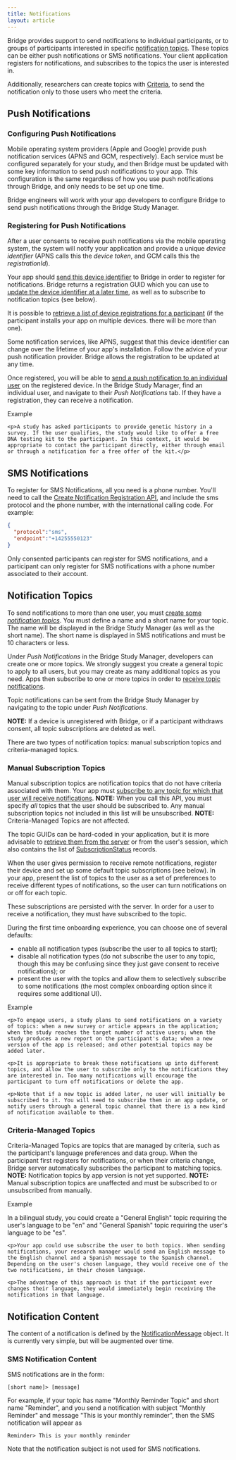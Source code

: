 ```yaml
---
title: Notifications
layout: article
---
```


<div id="toc"></div>

Bridge provides support to send notifications to individual participants, or to groups of participants interested in specific [notification topics](/#NotificationTopic). These topics can be either push notifications or SMS notifications. Your client application registers for notifications, and subscribes to the topics the user is interested in.

Additionally, researchers can create topics with [Criteria](/#Criteria), to send the notification only to those users who meet the criteria.

## Push Notifications

### Configuring Push Notifications

Mobile operating system providers (Apple and Google) provide push notification services (APNS and GCM, respectively). Each service must be configured separately for your study, and then Bridge must be updated with some key information to send push notifications to your app. This configuration is the same regardless of how you use push notifications through Bridge, and only needs to be set up one time.

Bridge engineers will work with your app developers to configure Bridge to send push notifications through the Bridge Study Manager. 

### Registering for Push Notifications

After a user consents to receive push notifications via the mobile operating system, the system will notify your application and provide a unique *device identifier* (APNS calls this the *device token*, and GCM calls this the *registrationId*). 

Your app should [send this device identifier](/swagger-ui/index.html#!/_For%20Consented%20Users/createNotificationRegistration) to Bridge in order to register for notifications. Bridge returns a registration GUID which you can use to [update the device identifier at a later time](/swagger-ui/index.html#!/_For%20Consented%20Users/updateNotificationRegistration), as well as to subscribe to notification topics (see below).

It is possible to [retrieve a list of device registrations for a participant](/swagger-ui/index.html#!/_For%20Consented%20Users/getNotificationRegistrations) (if the participant installs your app on multiple devices. there will be more than one).

Some notification services, like APNS, suggest that this device identifier can change over the lifetime of your app's installation. Follow the advice of your push notification provider. Bridge allows the registration to be updated at any time.

Once registered, you will be able to [send a push notification to an individual user](/swagger-ui/index.html#!/_For%20Researchers/sendNotificationToParticipant) on the registered device. In the Bridge Study Manager, find an individual user, and navigate to their *Push Notifications* tab. If they have a registration, they can receive a notification.

<div class="ui message">
    <div class="ui header">Example</div>

    <p>A study has asked participants to provide genetic history in a survey. If the user qualifies, the study would like to offer a free DNA testing kit to the participant. In this context, it would be appropriate to contact the participant directly, either through email or through a notification for a free offer of the kit.</p>
</div>

## SMS Notifications

To register for SMS Notifications, all you need is a phone number. You'll need to call the [Create Notification Registration API](/swagger-ui/index.html#!/_For%20Consented%20Users/createNotificationRegistration), and include the sms protocol and the phone number, with the international calling code. For example:

```json
{
  "protocol":"sms",
  "endpoint":"+14255550123"
} 
```

Only consented participants can register for SMS notifications, and a participant can only register for SMS notifications with a phone number associated to their account.

## Notification Topics

To send notifications to more than one user, you must [create some *notification topics*](/swagger-ui/index.html#!/_For%20Developers/createNotificationTopic). You must define a name and a short name for your topic. The name will be displayed in the Bridge Study Manager (as well as the short name). The short name is displayed in SMS notifications and must be 10 characters or less.

Under *Push Notifications* in the Bridge Study Manager, developers can create one or more topics. We strongly suggest you create a general topic to apply to all users, but you may create as many additional topics as you need. Apps then subscribe to one or more topics in order to [receive topic notifications](/swagger-ui/index.html#!/_For%20Researchers/sendNotificationToTopic).

Topic notifications can be sent from the Bridge Study Manager by navigating to the topic under *Push Notifications*.

**NOTE:** If a device is unregistered with Bridge, or if a participant withdraws consent, all topic subscriptions are deleted as well.

There are two types of notification topics: manual subscription topics and criteria-managed topics.

### Manual Subscription Topics

Manual subscription topics are notification topics that do not have criteria associated with them. Your app must [subscribe to any topic for which that user will receive notifications](/swagger-ui/index.html#!/_For%20Consented%20Users/subscribeToTopics). **NOTE:** When you call this API, you must specify *all* topics that the user should be subscribed to. Any manual subscription topics not included in this list will be unsubscribed. **NOTE:** Criteria-Managed Topics are not affected.

The topic GUIDs can be hard-coded in your application, but it is more advisable to [retrieve them from the server](/swagger-ui/index.html#!/_For%20Consented%20Users/getTopicSubscriptions) or from the user's session, which also contains the list of [SubscriptionStatus](/#SubscriptionStatus) records.

When the user gives permission to receive remote notifications, register their device and set up some default topic subscriptions (see below). In your app, present the list of topics to the user as a set of preferences to receive different types of notifications, so the user can turn notifications on or off for each topic.

These subscriptions are persisted with the server. In order for a user to receive a notification, they must have subscribed to the topic.

During the first time onboarding experience, you can choose one of several defaults:

* enable all notification types (subscribe the user to all topics to start); 
* disable all notification types (do not subscribe the user to any topic, though this may be confusing since they just gave consent to receive notifications); or 
* present the user with the topics and allow them to selectively subscribe to some notifications (the most complex onboarding option since it requires some additional UI).

<div class="ui message">
    <div class="ui header">Example</div>

    <p>To engage users, a study plans to send notifications on a variety of topics: when a new survey or article appears in the application; when the study reaches the target number of active users; when the study produces a new report on the participant's data; when a new version of the app is released; and other potential topics may be added later.

    <p>It is appropriate to break these notifications up into different topics, and allow the user to subscribe only to the notifications they are interested in. Too many notifications will encourage the participant to turn off notifications or delete the app.

    <p>Note that if a new topic is added later, no user will initially be subscribed to it. You will need to subscribe them in an app update, or notify users through a general topic channel that there is a new kind of notification available to them.
</div>

### Criteria-Managed Topics

Criteria-Managed Topics are topics that are managed by criteria, such as the participant's language preferences and data group. When the participant first registers for notifications, or when their criteria change, Bridge server automatically subscribes the participant to matching topics. **NOTE:** Notification topics by app version is not yet supported. **NOTE:** Manual subscription topics are unaffected and must be subscribed to or unsubscribed from manually.

<div class="ui message">
    <div class="ui header">Example</div>
    <p>In a bilingual study, you could create a "General English" topic requiring the user's language to be "en" and "General Spanish" topic requiring the user's language to be "es".

    <p>Your app could use subscribe the user to both topics. When sending notifications, your research manager would send an English message to the English channel and a Spanish message to the Spanish channel. Depending on the user's chosen language, they would receive one of the two notifications, in their chosen language.

    <p>The advantage of this approach is that if the participant ever changes their language, they would immediately begin receiving the notifications in that language.
</div>

## Notification Content

The content of a notification is defined by the [NotificationMessage](/#NotificationMessage) object. It is currently very simple, but will be augmented over time.

### SMS Notification Content

SMS notifications are in the form:

```
[short name]> [message]
```

For example, if your topic has name "Monthly Reminder Topic" and short name "Reminder", and you send a notification with subject "Monthly Reminder" and message "This is your monthly reminder", then the SMS notification will appear as

```
Reminder> This is your monthly reminder
```

Note that the notification subject is not used for SMS notifications.
